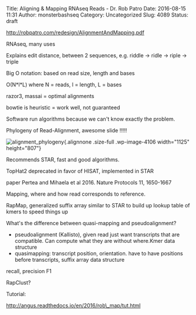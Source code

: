 Title: Aligning & Mapping RNAseq Reads - Dr. Rob Patro
Date: 2016-08-15 11:31
Author: monsterbashseq
Category: Uncategorized
Slug: 4089
Status: draft

http://robpatro.com/redesign/AlignmentAndMapping.pdf

RNAseq, many uses

Explains edit distance, between 2 sequences, e.g. riddle -&gt; ridle
-&gt; riple -&gt; triple

Big O notation: based on read size, length and bases

O(N\*l\*L) where N = reads, l = length, L = bases

razor3, massai = optimal alignments

bowtie is heuristic = work well, not guaranteed

Software run algorithms because we can't know exactly the problem.

Phylogeny of Read-Alignment, awesome slide !!!!!

![alignment\_phylogeny](https://monsterbashseq.files.wordpress.com/2016/08/alignment_phylogeny.png){.alignnone
.size-full .wp-image-4106 width="1125" height="807"}

Recommends STAR, fast and good algorithms.

TopHat2 deprecated in favor of HISAT, implemented in STAR

paper Pertea and Mihaela et al 2016. Nature Protocols 11, 1650-1667

Mapping, where and how read corresponds to reference.

RapMap, generalized suffix array similar to STAR to build up lookup
table of kmers to speed things up

What's the difference between quasi-mapping and pseudoalignment?

-   pseudoalignment (Kallisto), given read just want transcripts that
    are compatible. Can compute what they are without where.Kmer data
    structure
-   quasimapping: transcript position, orientation. have to have
    positions before transcripts, suffix array data structure

recall, precision F1

RapClust?

Tutorial:

http://angus.readthedocs.io/en/2016/rob\_map/tut.html

 

 

 
